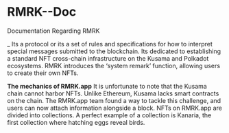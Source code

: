 # RMRK--Doc
Documentation Regarding RMRK

_ Its a protocol or its a set of rules and specifications for how to interpret special messages submitted to the blockchain.
Its dedicated to establishing a standard NFT cross-chain infrastructure on the Kusama and Polkadot ecosystems. RMRK introduces the ‘system remark’ function, allowing users to create their own NFTs.

**The mechanics of RMRK.app**
It is unfortunate to note that the Kusama chain cannot harbor NFTs. Unlike Ethereum, Kusama lacks smart contracts on the chain. The RMRK.app team found a way to tackle this challenge, and users can now attach information alongside a block. NFTs on RMRK.app are divided into collections. A perfect example of a collection is Kanaria, the first collection where hatching eggs reveal birds.
